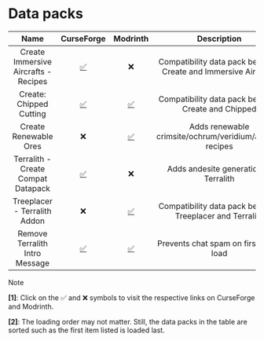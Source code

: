# Data packs

| Name | CurseForge | Modrinth | Description |
|:-:|:-:|:-:|:-:|
| Create Immersive Aircrafts - Recipes | [✅](https://www.curseforge.com/minecraft/texture-packs/create-immersive-aircrafts-data-pack) | ❌ | Compatibility data pack between Create and Immersive Aircrafts |
| Create: Chipped Cutting | [✅](https://www.curseforge.com/minecraft/texture-packs/create-chipped-cutting) | [✅](https://www.modrinth.com/datapack/create-chipped-cutting) | Compatibility data pack between Create and Chipped |
| Create Renewable Ores | ❌ | [✅](https://modrinth.com/datapack/create-renewable-ores) | Adds renewable crimsite/ochrum/veridium/asurine recipes |
| Terralith - Create Compat Datapack | [✅](https://www.curseforge.com/minecraft/texture-packs/terralith-create-compat-datapack) | ❌ | Adds andesite generation to Terralith |
| Treeplacer - Terralith Addon | ❌ | [✅](https://modrinth.com/datapack/treeplacer-terralith-addon) | Compatibility data pack between Treeplacer and Terralith |
| Remove Terralith Intro Message | [✅](https://www.curseforge.com/minecraft/customization/remove-terralith-intro-message) | [✅](https://modrinth.com/datapack/remove-terralith-intro-message) | Prevents chat spam on first world load |

> [!NOTE]
>
> **[1]**: Click on the ✅ and ❌ symbols to visit the respective links on CurseForge and Modrinth.
>
> **[2]**: The loading order may not matter. Still, the data packs in the table are sorted such as the first item listed is loaded last.